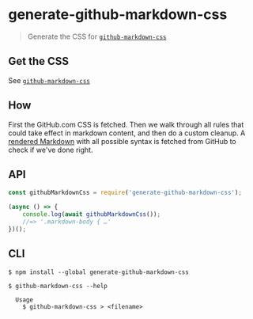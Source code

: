 # generate-github-markdown-css

> Generate the CSS for [`github-markdown-css`](https://github.com/sindresorhus/github-markdown-css)

## Get the CSS

See [`github-markdown-css`](https://github.com/sindresorhus/github-markdown-css)

## How

First the GitHub.com CSS is fetched. Then we walk through all rules that could take effect in markdown content, and then do a custom cleanup. A [rendered Markdown](fixture.md) with all possible syntax is fetched from GitHub to check if we've done right.

## API

```js
const githubMarkdownCss = require('generate-github-markdown-css');

(async () => {
	console.log(await githubMarkdownCss());
	//=> '.markdown-body { …'
})();
```

## CLI

```
$ npm install --global generate-github-markdown-css
```

```
$ github-markdown-css --help

  Usage
    $ github-markdown-css > <filename>
```
